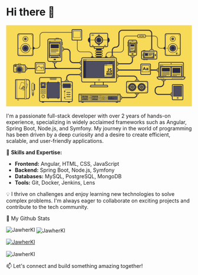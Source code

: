# Hi there 👋

![Full Stack Developer](https://raw.githubusercontent.com/muhammadnurulahsan/muhammadnurulahsan/main/ahsan.gif)

I'm a passionate full-stack developer with over 2 years of hands-on experience, specializing in widely acclaimed frameworks such as Angular, Spring Boot, Node.js, and Symfony. My journey in the world of programming has been driven by a deep curiosity and a desire to create efficient, scalable, and user-friendly applications.

🌟 **Skills and Expertise:**

- **Frontend:** Angular, HTML, CSS, JavaScript
- **Backend:** Spring Boot, Node.js, Symfony
- **Databases:** MySQL, PostgreSQL, MongoDB
- **Tools:** Git, Docker, Jenkins, Lens

💡 I thrive on challenges and enjoy learning new technologies to solve complex problems. I'm always eager to collaborate on exciting projects and contribute to the tech community.

🔭 My Github Stats
<p><img align="left" src="https://github-readme-stats.vercel.app/api/top-langs?username=JawherKl&show_icons=true&locale=en&layout=compact" alt="JawherKl" /></p>

<p>&nbsp;<img align="center" src="https://github-readme-stats.vercel.app/api?username=JawherKl&show_icons=true&locale=en" alt="JawherKl" /></p>

<p align="left"> <a href="https://github.com/ryo-ma/github-profile-trophy"><img src="https://github-profile-trophy.vercel.app/?username=JawherKl" alt="JawherKl" /></a> </p>
<p><img align="center" src="https://github-readme-streak-stats.herokuapp.com/?user=JawherKl&" alt="JawherKl" /></p>

📫 Let's connect and build something amazing together!
